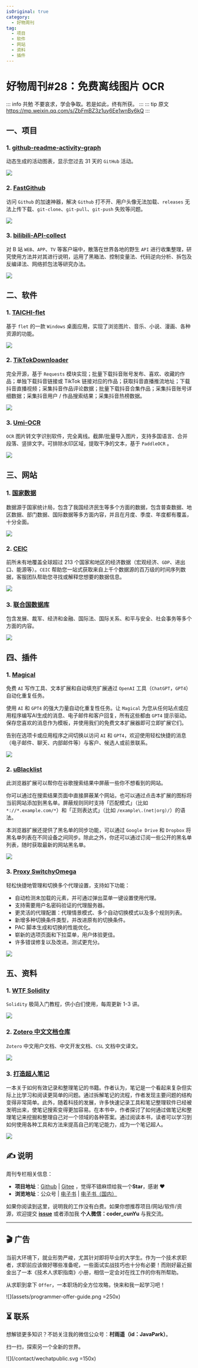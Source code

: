 ```yaml
---
isOriginal: true
category:
  - 好物周刊
tag:
  - 项目
  - 软件
  - 网站
  - 资料
  - 插件
---
```


# 好物周刊#28：免费离线图片 OCR

::: info 共勉
不要哀求，学会争取。若是如此，终有所获。
:::
::: tip 原文
https://mp.weixin.qq.com/s/ZbFmBZ3z1uy6Ee1wnBy6kQ
:::

## 一、项目

### 1. [github-readme-activity-graph](https://github.com/ashutosh00710/github-readme-activity-graph)

动态生成的活动图表，显示您过去 31 天的 `GitHub` 活动。

![](assets/1694477896036.webp)

### 2. [FastGithub](https://github.com/dotnetcore/FastGithub)

访问 `Github` 的加速神器，解决 `Github` 打不开、用户头像无法加载、`releases` 无法上传下载、`git-clone`、`git-pull`、`git-push` 失败等问题。

![](assets/1694478496664.webp)

### 3. [bilibili-API-collect](https://github.com/SocialSisterYi/bilibili-API-collect)

对 B 站 `WEB`、`APP`、`TV` 等客户端中，散落在世界各地的野生 `API` 进行收集整理，研究使用方法并对其进行说明，运用了黑箱法、控制变量法、代码逆向分析、拆包及反编译法、网络抓包法等研究办法。

![](assets/1694488059398.webp)

## 二、软件

### 1. [TAICHI-flet](https://github.com/cuifengcn/TAICHI-flet)

基于 `flet` 的一款 `Windows` 桌面应用，实现了浏览图片、音乐、小说、漫画、各种资源的功能。

![](assets/1695082724336.webp)

### 2. [TikTokDownloader](https://github.com/JoeanAmier/TikTokDownloader)

完全开源，基于 `Requests` 模块实现；批量下载抖音账号发布、喜欢、收藏的作品；单独下载抖音链接或 TikTok 链接对应的作品；获取抖音直播推流地址；下载抖音直播视频；采集抖音作品评论数据；批量下载抖音合集作品；采集抖音账号详细数据；采集抖音用户 / 作品搜索结果；采集抖音热榜数据。

![](assets/1695132672885.webp)

### 3. [Umi-OCR](https://github.com/hiroi-sora/Umi-OCR)

`OCR` 图片转文字识别软件，完全离线。截屏/批量导入图片，支持多国语言、合并段落、竖排文字。可排除水印区域，提取干净的文本，基于 `PaddleOCR` 。

![](assets/1695177438928.webp)

## 三、网站

### 1. [国家数据](https://data.stats.gov.cn/)

数据源于国家统计局，包含了我国经济民生等多个方面的数据，包含普查数据、地区数据、部门数据、国际数据等多方面内容，并且在月度、季度、年度都有覆盖，十分全面。

![](assets/1694045793670.webp)

### 2. [CEIC](https://www.ceicdata.com/zh-hans)

前所未有地覆盖全球超过 213 个国家和地区的经济数据（宏观经济、`GDP`、进出口、能源等）。`CEIC` 帮助您一站式获取来自上千个数据源的百万级的时间序列数据，客服团队帮助您寻找或解释您想要的数据信息。

![](assets/1694045837586.webp)

### 3. [联合国数据库](https://www.un.org/zh/library/page/databases)

包含发展、裁军、经济和金融、国际法、国际关系、和平与安全、社会事务等多个方面的内容。

![](assets/1694045873807.webp)

## 四、插件

### 1. [Magical](https://chromewebstore.google.com/detail/magical-ai-writer-autofil/iibninhmiggehlcdolcilmhacighjamp)

免费 `AI` 写作工具、文本扩展和自动填充扩展通过 `OpenAI` 工具（`ChatGPT`，`GPT4`）自动化重复任务。

使用 `AI` 和 `GPT4` 的强大力量自动化重复性任务。让 `Magical` 为您从任何站点或应用程序编写AI生成的消息、电子邮件和客户回复，所有这些都由 `GPT4` 提示驱动。保存您喜欢的消息作为模板，并使用我们的免费文本扩展器即可立即扩展它们。

告别在选项卡或应用程序之间切换以访问 `AI` 和 `GPT4`，欢迎使用轻松快捷的消息（电子邮件、聊天、内部邮件等）与客户、候选人或前景联系。

![](assets/1698219897662.webp)

### 2. [uBlacklist](https://chromewebstore.google.com/detail/ublacklist/pncfbmialoiaghdehhbnbhkkgmjanfhe)

此浏览器扩展可以帮你在谷歌搜索结果中屏蔽一些你不想看到的网站。

你可以通过在搜索结果页面中直接屏蔽某个网站，也可以通过点击本扩展的图标将当前网站添加到黑名单。屏蔽规则同时支持「匹配模式」（比如 `*://*.example.com/*`）和「正则表达式」（比如 `/example\.(net|org)/`）的语法。

本浏览器扩展还提供了黑名单的同步功能，可以通过 `Google Drive` 和 `Dropbox` 将黑名单列表在不同设备之间同步。除此之外，你还可以通过订阅一些公开的黑名单列表，随时获取最新的网站黑名单。

![](assets/1698225838203.webp)

### 3. [Proxy SwitchyOmega](https://chromewebstore.google.com/detail/proxy-switchyomega/padekgcemlokbadohgkifijomclgjgif)

轻松快捷地管理和切换多个代理设置，支持如下功能：

* 自动检测未加载的元素，并可通过弹出菜单一键设置使用代理。
* 支持需要用户名密码验证的代理服务器。
* 更灵活的代理配置：代理情景模式、多个自动切换模式以及多个规则列表。
* 新增多种切换条件类型，并改进原有的切换条件。
* PAC 脚本生成和切换的性能优化。
* 崭新的选项页面和下拉菜单，用户体验更佳。
* 许多错误修复以及改进。测试更充分。

![](assets/1698231645558.webp)

## 五、资料

### 1. [WTF Solidity](https://github.com/AmazingAng/WTF-Solidity)

`Solidity` 极简入门教程，供小白们使用，每周更新 1-3 讲。

![](assets/1695168807414.webp)

### 2. [Zotero 中文文档仓库](https://github.com/zotero-chinese/wiki)

`Zotero` 中文用户文档、中文开发文档、`CSL` 文档中文译文。

![](assets/1695254544777.webp)

### 3. [打造超人笔记](https://github.com/xdite/note-hack)

一本关于如何有效记录和整理笔记的书籍。作者认为，笔记是一个看起来复杂但实际上比学习和阅读更简单的问题。通过拆解笔记的流程，作者发现主要问题的结构变得非常简单。此外，随着科技的发展，许多快速记录工具和笔记整理软件已经被发明出来，使笔记搜索变得更加容易。在本书中，作者探讨了如何通过做笔记和整理笔记来挖掘和整理自己对一个领域的各种答案。通过阅读本书，读者可以学习到如何使用各种工具和方法来提高自己的笔记能力，成为一个笔记超人。

![](assets/1695278993808.webp)

## ✍️ 说明

周刊专栏相关信息：

- **项目地址**：[Github](https://github.com/cunyu1943/JavaPark/) | [Gitee](https://gitee.com/cunyu1943/JavaPark/) ，觉得不错麻烦给我一个**Star**，感谢 ❤️
- **浏览地址**：公众号 | [电子书](https://cunyu1943.github.io/) | [电子书（国内）](https://cunyu1943.gitee.io/)

如果你阅读到这里，说明我的工作没有白费。如果你想推荐项目/网站/软件/资源，欢迎提交 **[issue](https://github.com/cunyu1943/JavaPark/issues)** 或者添加我 **个人微信：coder_cunYu** 与我交流。

---

## 🎬️ 广告
当前大环境下，就业形势严峻，尤其针对即将毕业的大学生。作为一个技术求职者，求职前应该做好哪些准备呢，一些面试实战技巧也十分有必要！而刚好最近掘金出了一本《技术人求职指南》小册，相信一定会对在找工作的你有所帮助。

从求职到拿下 `Offer`，一本职场的全方位攻略，快来和我一起学习吧！

![](assets/programmer-offer-guide.png =250x)

## ⏳ 联系

想解锁更多知识？不妨关注我的微信公众号：**村雨遥（id：JavaPark）**。

扫一扫，探索另一个全新的世界。

![](/contact/wechatpublic.svg =150x)

<Share colorful />
